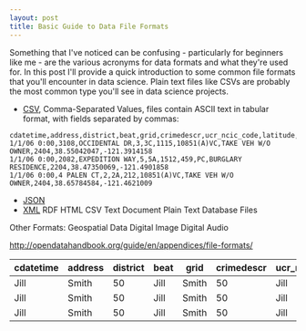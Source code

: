 ```yaml
---
layout: post
title: Basic Guide to Data File Formats
---
```


Something that I've noticed can be confusing - particularly for beginners like me - are the various acronyms for data formats and what they're used for. In this post I'll provide a quick introduction to some common file formats that you'll encounter in data science. Plain text files like CSVs are probably the most common type you'll see in data science projects. 

* [CSV](https://en.wikipedia.org/wiki/Comma-separated_values), Comma-Separated Values, files contain ASCII text in tabular format, with fields separated by commas:

```
cdatetime,address,district,beat,grid,crimedescr,ucr_ncic_code,latitude,longitude
1/1/06 0:00,3108,OCCIDENTAL DR,3,3C,1115,10851(A)VC,TAKE VEH W/O OWNER,2404,38.55042047,-121.3914158
1/1/06 0:00,2082,EXPEDITION WAY,5,5A,1512,459,PC,BURGLARY RESIDENCE,2204,38.47350069,-121.4901858
1/1/06 0:00,4 PALEN CT,2,2A,212,10851(A)VC,TAKE VEH W/O OWNER,2404,38.65784584,-121.4621009

```

<table>
<thead>
<tr>
<th>cdatetime</th>
<th>address</th>
<th>district</th>
<th>beat</th>
<th>grid</th>
<th>crimedescr</th>
<th>ucr_ncic_code</th>
<th>latitude</th>
<th>longitude</th>
</thead>
<tbody>
  <tr>
    <td>Jill</td>
    <td>Smith</td> 
    <td>50</td>
    <td>Jill</td>
    <td>Smith</td> 
    <td>50</td>
    <td>Jill</td>
    <td>Smith</td> 
    <td>50</td>
  </tr>
    <tr>
    <td>Jill</td>
    <td>Smith</td> 
    <td>50</td>
    <td>Jill</td>
    <td>Smith</td> 
    <td>50</td>
    <td>Jill</td>
    <td>Smith</td> 
    <td>50</td>
  </tr>
    <tr>
    <td>Jill</td>
    <td>Smith</td> 
    <td>50</td>
    <td>Jill</td>
    <td>Smith</td> 
    <td>50</td>
    <td>Jill</td>
    <td>Smith</td> 
    <td>50</td>
  </tr>
</tbody>


* [JSON](https://en.wikipedia.org/wiki/JSON)
* [XML](https://en.wikipedia.org/wiki/XML)
RDF
HTML
CSV
Text Document
Plain Text
Database Files

Other Formats:
Geospatial Data
Digital Image
Digital Audio


http://opendatahandbook.org/guide/en/appendices/file-formats/
